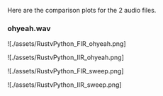 Here are the comparison plots for the 2 audio files.

### ohyeah.wav

![./assets/RustvPython_FIR_ohyeah.png]

![./assets/RustvPython_IIR_ohyeah.png]

![./assets/RustvPython_FIR_sweep.png]

![./assets/RustvPython_IIR_sweep.png]